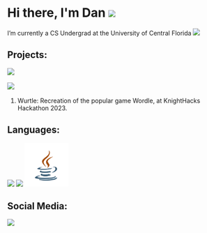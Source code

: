 # Hi there, I'm Dan <picture> <img src = "https://github.com/danmigus/danmigus/assets/111514188/b559a38d-1717-42cf-9623-cea86f87d7f4" width = "50"> </picture>
I’m currently a CS Undergrad at the University of Central Florida [<img src = "https://pbs.twimg.com/profile_images/1512434007601922051/xUY6RMuJ_400x400.png" width ="20">](https://www.ucf.edu)

## Projects:

[<img src= "https://media4.giphy.com/media/8H1SPh0ysU9EoXMzVj/giphy.gif" width = "100">](https://github.com/adamess123/Wurtle)

[<img src = "https://github-production-user-asset-6210df.s3.amazonaws.com/111514188/274006706-70c04091-9246-4cc8-aa80-373a87e93311.png">](https://github.com/adamess123/Wurtle)

1. Wurtle: Recreation of the popular game Wordle, at KnightHacks Hackathon 2023.

## Languages:

<picture> <img src="https://user-images.githubusercontent.com/74038190/212257472-08e52665-c503-4bd9-aa20-f5a4dae769b5.gif" width="100"> </picture> 
<picture> <img src="https://github.com/Anmol-Baranwal/Cool-GIFs-For-GitHub/assets/74038190/e0d299f2-767c-4c21-bd49-90f2a19f1a78" width="100"> </picture> 
<picture> <img src="https://raw.githubusercontent.com/acessors/acessors/main/java.gif" width="100"> </picture>

## Social Media:

[<img src="https://user-images.githubusercontent.com/74038190/235294012-0a55e343-37ad-4b0f-924f-c8431d9d2483.gif" width="100">](https://www.linkedin.com/in/daniel-feng/)

